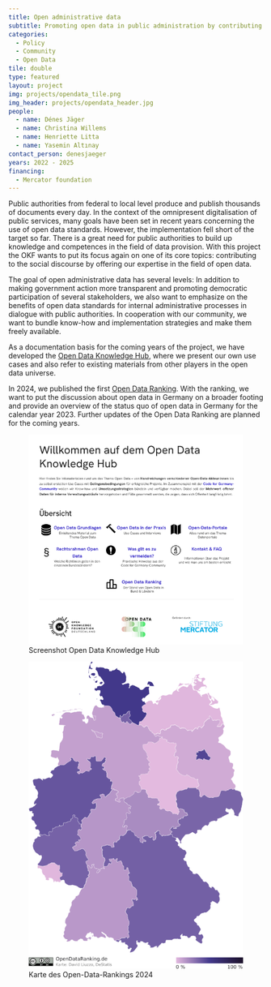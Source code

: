 ```yaml
---
title: Open administrative data
subtitle: Promoting open data in public administration by contributing with our civil society expertise
categories:
  - Policy
  - Community
  - Open Data
tile: double
type: featured 
layout: project
img: projects/opendata_tile.png
img_header: projects/opendata_header.jpg
people:
  - name: Dénes Jäger
  - name: Christina Willems
  - name: Henriette Litta
  - name: Yasemin Altınay
contact_person: denesjaeger
years: 2022 - 2025
financing:
  - Mercator foundation
---
```

Public authorities from federal to local level produce and publish thousands of documents every day. In the context of the omnipresent digitalisation of public services, many goals have been set in recent years concerning the use of open data standards. However, the implementation fell short of the target so far. There is a great need for public authorities to build up knowledge and competences in the field of data provision. With this project the OKF wants to put its focus again on one of its core topics: contributing to the social discourse by offering our expertise in the field of open data.

The goal of open administrative data has several levels: In addition to making government action more transparent and promoting democratic participation of several stakeholders, we also want to emphasize on the benefits of open data standards for internal administrative processes in dialogue with public authorities. In cooperation with our community, we want to bundle know-how and implementation strategies and make them freely available. 

As a documentation basis for the coming years of the project, we have developed the <a href="https://opendata.okfn.de" target="_blank">Open Data Knowledge Hub</a>, where we present our own use cases and also refer to existing materials from other players in the open data universe.

In 2024, we published the first <a href="https://opendataranking.de" target="_blank">Open Data Ranking</a>. With the ranking, we want to put the discussion about open data in Germany on a broader footing and provide an overview of the status quo of open data in Germany for the calendar year 2023. Further updates of the Open Data Ranking are planned for the coming years.

<div class="two-img offset-lg-2">
  <figure class="license">
       <a href="https://opendata.okfn.de" target="_blank"><img alt="Screenshot vom Open Data Knowledge Hub" src="/files/projects/opendata_OKhub.png"></a>
        <figcaption>Screenshot Open Data Knowledge Hub</figcaption>
    </figure>
    <figure class="license">
        <a href="https://opendataranking.de" target="_blank"><img alt="Karte des Open-Data-Rankings 2024" src="/files/projects/opendata_ranking.png"></a>
        <figcaption>Karte des Open-Data-Rankings 2024</figcaption>
    </figure>
</div>
</div>
